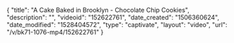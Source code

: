 {
    "title": "A Cake Baked in Brooklyn - Chocolate Chip Cookies",
    "description": "",
    "videoid": "152622761",
    "date_created": "1506360624",
    "date_modified": "1528404572",
    "type": "captivate",
    "layout": "video",
    "url": "\/v\/bk71-1076-mp4\/152622761"
}